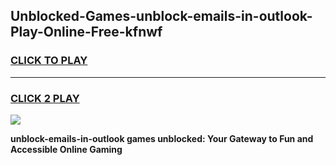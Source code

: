 
## Unblocked-Games-unblock-emails-in-outlook-Play-Online-Free-kfnwf
<h3>
<a href="https://premium76.site?title=unblock-emails-in-outlook&ref=26A">CLICK TO PLAY</a></h3>
<hr>

<h3>
<a href="https://premium76.site?title=unblock-emails-in-outlook&ref=26A">CLICK 2 PLAY</a>
  
</h3>

<a href="https://premium76.site?title=unblock-emails-in-outlook&ref=26A"><img src="https://clearcache.store/games.png"></a>


**unblock-emails-in-outlook games unblocked: Your Gateway to Fun and Accessible Online Gaming**
